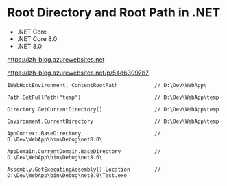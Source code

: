 # Root Directory and Root Path in .NET
+ .NET Core
+ .NET Core 8.0
+ .NET 8.0

https://lzh-blog.azurewebsites.net

https://lzh-blog.azurewebsites.net/p/54d63097b7

```
IWebHostEnvironment, ContentRootPath  	        // D:\Dev\WebApp\

Path.GetFullPath("temp")                        // D:\Dev\WebApp\temp

Directory.GetCurrentDirectory()                 // D:\Dev\WebApp\temp

Environment.CurrentDirectory                    // D:\Dev\WebApp\temp

AppContext.BaseDirectory                        // D:\Dev\WebApp\bin\Debug\net8.0\

AppDomain.CurrentDomain.BaseDirectory           // D:\Dev\WebApp\bin\Debug\net8.0\

Assembly.GetExecutingAssembly().Location        // D:\Dev\WebApp\bin\Debug\net8.0\Test.exe
```
